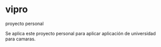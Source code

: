 # vipro
proyecto personal

Se aplica este proyecto personal para aplicar aplicación de universidad para camaras.

